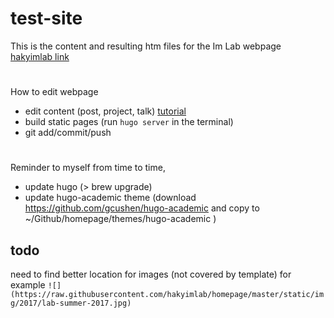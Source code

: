# test-site

This is the content and resulting htm files for the Im Lab webpage [hakyimlab link](http://hakyimlab.org)


#
How to edit webpage
- edit content (post, project, talk) [tutorial](https://sourcethemes.com/academic/#posts)
- build static pages (run `hugo server` in the terminal)
- git add/commit/push

#
Reminder to myself from time to time,
- update hugo (> brew upgrade)
- update hugo-academic theme (download https://github.com/gcushen/hugo-academic and copy to ~/Github/homepage/themes/hugo-academic
)



## todo
need to find better location for images (not covered by template)
for example
`![](https://raw.githubusercontent.com/hakyimlab/homepage/master/static/img/2017/lab-summer-2017.jpg)`
